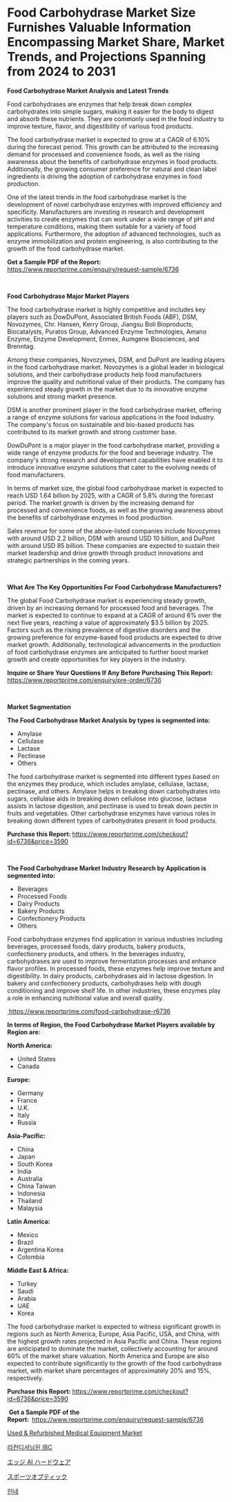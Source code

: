 <p><h1>Food Carbohydrase Market Size Furnishes Valuable Information Encompassing Market Share, Market Trends, and Projections Spanning from 2024 to 2031</h1></p><p><strong>Food Carbohydrase Market Analysis and Latest Trends</strong></p>
<p><p>Food carbohydrases are enzymes that help break down complex carbohydrates into simple sugars, making it easier for the body to digest and absorb these nutrients. They are commonly used in the food industry to improve texture, flavor, and digestibility of various food products.</p><p>The food carbohydrase market is expected to grow at a CAGR of 6.10% during the forecast period. This growth can be attributed to the increasing demand for processed and convenience foods, as well as the rising awareness about the benefits of carbohydrase enzymes in food products. Additionally, the growing consumer preference for natural and clean label ingredients is driving the adoption of carbohydrase enzymes in food production.</p><p>One of the latest trends in the food carbohydrase market is the development of novel carbohydrase enzymes with improved efficiency and specificity. Manufacturers are investing in research and development activities to create enzymes that can work under a wide range of pH and temperature conditions, making them suitable for a variety of food applications. Furthermore, the adoption of advanced technologies, such as enzyme immobilization and protein engineering, is also contributing to the growth of the food carbohydrase market.</p></p>
<p><strong>Get a Sample PDF of the Report:&nbsp;</strong> <a href="https://www.reportprime.com/enquiry/request-sample/6736">https://www.reportprime.com/enquiry/request-sample/6736</a></p>
<p>&nbsp;</p>
<p><strong>Food Carbohydrase Major Market Players</strong></p>
<p><p>The food carbohydrase market is highly competitive and includes key players such as DowDuPont, Associated British Foods (ABF), DSM, Novozymes, Chr. Hansen, Kerry Group, Jiangsu Boli Bioproducts, Biocatalysts, Puratos Group, Advanced Enzyme Technologies, Amano Enzyme, Enzyme Development, Enmex, Aumgene Biosciences, and Brenntag.</p><p>Among these companies, Novozymes, DSM, and DuPont are leading players in the food carbohydrase market. Novozymes is a global leader in biological solutions, and their carbohydrase products help food manufacturers improve the quality and nutritional value of their products. The company has experienced steady growth in the market due to its innovative enzyme solutions and strong market presence.</p><p>DSM is another prominent player in the food carbohydrase market, offering a range of enzyme solutions for various applications in the food industry. The company's focus on sustainable and bio-based products has contributed to its market growth and strong customer base.</p><p>DowDuPont is a major player in the food carbohydrase market, providing a wide range of enzyme products for the food and beverage industry. The company's strong research and development capabilities have enabled it to introduce innovative enzyme solutions that cater to the evolving needs of food manufacturers.</p><p>In terms of market size, the global food carbohydrase market is expected to reach USD 1.64 billion by 2025, with a CAGR of 5.8% during the forecast period. The market growth is driven by the increasing demand for processed and convenience foods, as well as the growing awareness about the benefits of carbohydrase enzymes in food production.</p><p>Sales revenue for some of the above-listed companies include Novozymes with around USD 2.2 billion, DSM with around USD 10 billion, and DuPont with around USD 85 billion. These companies are expected to sustain their market leadership and drive growth through product innovations and strategic partnerships in the coming years.</p></p>
<p>&nbsp;</p>
<p><strong>What Are The Key Opportunities For Food Carbohydrase Manufacturers?</strong></p>
<p><p>The global Food Carbohydrase market is experiencing steady growth, driven by an increasing demand for processed food and beverages. The market is expected to continue to expand at a CAGR of around 6% over the next five years, reaching a value of approximately $3.5 billion by 2025. Factors such as the rising prevalence of digestive disorders and the growing preference for enzyme-based food products are expected to drive market growth. Additionally, technological advancements in the production of food carbohydrase enzymes are anticipated to further boost market growth and create opportunities for key players in the industry.</p></p>
<p><strong>Inquire or Share Your Questions If Any Before Purchasing This Report:</strong> <a href="https://www.reportprime.com/enquiry/pre-order/6736">https://www.reportprime.com/enquiry/pre-order/6736</a></p>
<p>&nbsp;</p>
<p><strong>Market Segmentation</strong></p>
<p><strong>The Food Carbohydrase Market Analysis by types is segmented into:</strong></p>
<p><ul><li>Amylase</li><li>Cellulase</li><li>Lactase</li><li>Pectinase</li><li>Others</li></ul></p>
<p><p>The food carbohydrase market is segmented into different types based on the enzymes they produce, which includes amylase, cellulase, lactase, pectinase, and others. Amylase helps in breaking down carbohydrates into sugars, cellulase aids in breaking down cellulose into glucose, lactase assists in lactose digestion, and pectinase is used to break down pectin in fruits and vegetables. Other carbohydrase enzymes have various roles in breaking down different types of carbohydrates present in food products.</p></p>
<p><strong>Purchase this Report:&nbsp;</strong><a href="https://www.reportprime.com/checkout?id=6736&price=3590">https://www.reportprime.com/checkout?id=6736&price=3590</a></p>
<p>&nbsp;</p>
<p><strong>The Food Carbohydrase Market Industry Research by Application is segmented into:</strong></p>
<p><ul><li>Beverages</li><li>Processed Foods</li><li>Dairy Products</li><li>Bakery Products</li><li>Confectionery Products</li><li>Others</li></ul></p>
<p><p>Food carbohydrase enzymes find application in various industries including beverages, processed foods, dairy products, bakery products, confectionery products, and others. In the beverages industry, carbohydrases are used to improve fermentation processes and enhance flavor profiles. In processed foods, these enzymes help improve texture and digestibility. In dairy products, carbohydrases aid in lactose digestion. In bakery and confectionery products, carbohydrases help with dough conditioning and improve shelf life. In other industries, these enzymes play a role in enhancing nutritional value and overall quality.</p></p>
<p><a href="https://www.reportprime.com/food-carbohydrase-r6736">&nbsp;https://www.reportprime.com/food-carbohydrase-r6736</a></p>
<p><strong>In terms of Region, the Food Carbohydrase Market Players available by Region are:</strong></p>
<p>
    <p> <strong> North America: </strong>
        <ul>
            <li>United States</li>
            <li>Canada</li>
        </ul>
        </p> 
    <p> <strong> Europe: </strong>
        <ul>
            <li>Germany</li>
            <li>France</li>
            <li>U.K.</li>
            <li>Italy</li>
            <li>Russia</li>
        </ul>
        </p> 
    <p> <strong> Asia-Pacific: </strong>
        <ul>
            <li>China</li>
            <li>Japan</li>
            <li>South Korea</li>
            <li>India</li>
            <li>Australia</li>
            <li>China Taiwan</li>
            <li>Indonesia</li>
            <li>Thailand</li>
            <li>Malaysia</li>
        </ul>
        </p> 
    <p> <strong> Latin America: </strong>
        <ul>
            <li>Mexico</li>
            <li>Brazil</li>
            <li>Argentina Korea</li>
            <li>Colombia</li>
        </ul>
        </p> 
    <p> <strong> Middle East & Africa: </strong>
        <ul>
            <li>Turkey</li>
            <li>Saudi</li>
            <li>Arabia</li>
            <li>UAE</li>
            <li>Korea</li>
        </ul>
    </p>
    </p>
<p><p>The food carbohydrase market is expected to witness significant growth in regions such as North America, Europe, Asia Pacific, USA, and China, with the highest growth rates projected in Asia Pacific and China. These regions are anticipated to dominate the market, collectively accounting for around 60% of the market share valuation. North America and Europe are also expected to contribute significantly to the growth of the food carbohydrase market, with market share percentages of approximately 20% and 15%, respectively.</p></p>
<p><strong>Purchase this Report: </strong><a href="https://www.reportprime.com/checkout?id=6736&price=3590">https://www.reportprime.com/checkout?id=6736&price=3590</a></p>
<p>&nbsp;<strong>Get a Sample PDF of the Report:&nbsp;&nbsp;</strong><a href="https://www.reportprime.com/enquiry/request-sample/6736">https://www.reportprime.com/enquiry/request-sample/6736</a></p>
<p><strong></strong></p>
<p><p><a href="https://issuu.com/reportprime-2/docs/used-refurbished-medical-equipment-market-size-203">Used & Refurbished Medical Equipment Market</a></p><p><a href="https://medium.com/@domingowolf2022/ibc-%EC%A4%91%EA%B3%A0%EC%8B%9C%EC%9E%A5-%EB%B6%84%EC%84%9D-%EB%B3%B4%EA%B3%A0%EC%84%9C-%EC%A7%80%EC%97%AD%EB%B3%84-%EA%B8%80%EB%A1%9C%EB%B2%8C-%EC%9D%B8%EC%82%AC%EC%9D%B4%ED%8A%B8-%EC%9C%A0%ED%98%95-%ED%94%8C%EB%9D%BC%EC%8A%A4%ED%8B%B1-%ED%8C%94%EB%A0%88%ED%8A%B8-%EA%B0%95%EC%B2%A0-%ED%8C%94%EB%A0%88%ED%8A%B8-%EB%AA%A9%EC%9E%AC-%ED%8C%94%EB%A0%88%ED%8A%B8-%EA%B8%B0%ED%83%80-%EB%B0%8F-%EC%82%B0%EC%97%85-%EC%A0%9C%EC%A1%B0%EC%97%85-%EC%84%9D%EC%9C%A0-%EC%82%B0%EC%97%85-%ED%99%94%ED%95%99-%EC%82%B0%EC%97%85-%EC%8B%9D%ED%92%88-%EC%82%B0%EC%97%85-54b5a42a0768">리컨디셔닝된 IBC</a></p><p><a href="https://medium.com/@chabib.jrq/edge-ai%E3%83%8F%E3%83%BC%E3%83%89%E3%82%A6%E3%82%A7%E3%82%A2%E5%B8%82%E5%A0%B4-2024%E5%B9%B4%E3%81%8B%E3%82%892031%E5%B9%B4%E3%81%BE%E3%81%A7%E3%81%AE%E6%9C%9F%E9%96%93%E3%81%AB%E3%81%8A%E3%81%91%E3%82%8B%E6%A5%AD%E7%95%8C%E3%81%AE%E3%83%88%E3%83%AC%E3%83%B3%E3%83%89%E3%81%A8%E4%BA%88%E6%B8%AC-67a74d1271d6">エッジ AI ハードウェア</a></p><p><a href="https://medium.com/@chabib.jrq/%E8%A3%BD%E5%93%81%E3%82%BF%E3%82%A4%E3%83%97-%E3%82%A2%E3%83%97%E3%83%AA%E3%82%B1%E3%83%BC%E3%82%B7%E3%83%A7%E3%83%B3-%E5%9C%B0%E5%9F%9F-%E3%81%8A%E3%82%88%E3%81%B3%E4%BC%81%E6%A5%AD%E5%88%A5%E3%81%AE%E3%82%B0%E3%83%AD%E3%83%BC%E3%83%90%E3%83%AB%E3%82%B9%E3%83%9D%E3%83%BC%E3%83%84%E5%85%89%E5%AD%A6%E5%B8%82%E5%A0%B4-%E6%A5%AD%E7%95%8C%E3%82%BB%E3%82%B0%E3%83%A1%E3%83%B3%E3%83%88%E3%81%AE%E5%B1%95%E6%9C%9B-%E5%B8%82%E5%A0%B4%E8%A9%95%E4%BE%A1-%E7%AB%B6%E4%BA%89%E3%82%B7%E3%83%8A%E3%83%AA%E3%82%AA-%E3%83%88%E3%83%AC%E3%83%B3%E3%83%89-%E3%81%8A%E3%82%88%E3%81%B3%E4%BA%88%E6%B8%AC-2024%E5%B9%B4-2031%E5%B9%B4-3dc015c8847c">スポーツオプティック</a></p><p><a href="https://medium.com/@domingowolf2022/%EB%A6%B0%EB%84%A4-%EC%97%85%EC%A2%85%EC%97%90-%EB%8C%80%ED%95%9C-%ED%86%B5%EC%B0%B0-%EC%8B%9C%EC%9E%A5-%EA%B8%88%EC%9C%B5-%EC%83%81%ED%83%9C-%EC%8B%9C%EC%9E%A5-%EA%B7%9C%EB%AA%A8-%EB%B0%8F-2031%EB%85%84%EA%B9%8C%EC%A7%80%EC%9D%98-%EC%88%98%EC%9D%B5-%EB%B6%84%EC%84%9D-19ded358d6d1">린네</a></p></p>